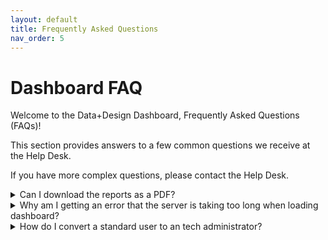 ```yaml
---
layout: default
title: Frequently Asked Questions
nav_order: 5
---
```


# Dashboard FAQ

Welcome to the Data+Design Dashboard, Frequently Asked Questions (FAQs)!

This section provides answers to a few common questions we receive at the Help Desk.

If you have more complex questions, please contact the Help Desk.

<details>
<summary>Can I download the reports as a PDF? </summary>
<p>
Yes. Go to...
</p>
</details>

<details>
<summary> Why am I getting an error that the server is taking too long when loading dashboard? </summary>
<p>
Apparent delays downloading from Dashboard's server can be caused by many things, but are often the result of antivirus software or a firewall used by your organization.  After checking with your own IT administrators, if you are still unable to download the dashboard, please ask the Dashboard Desk for assistance.
</p>
</details>

<details>
<summary>How do I convert a standard user to an tech administrator?</summary>
<p>
On your Dashboard, choose Admin Console > Permissions, then click Users.
Find the user, then click the username.
Update the user's role, then click `Update`.
</p>
</details>
